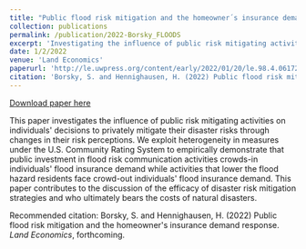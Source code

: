 ```yaml
---
title: "Public flood risk mitigation and the homeowner´s insurance demand response"
collection: publications
permalink: /publication/2022-Borsky_FLOODS
excerpt: 'Investigating the influence of public risk mitigating activities on individuals´ decisions to privately mitigate their disaster risks through changes in their risk perceptions.'
date: 1/2/2022
venue: 'Land Economics'
paperurl: 'http://le.uwpress.org/content/early/2022/01/20/le.98.4.061720-0088R2.refs'
citation: 'Borsky, S. and Hennighausen, H. (2022) Public flood risk mitigation and the homeowner´s insurance demand response. Land Economics, forthcoming.'
---
```


<a href='http://le.uwpress.org/content/early/2022/01/20/le.98.4.061720-0088R2.refs'>Download paper here</a>

This paper investigates the influence of public risk mitigating activities on individuals' decisions to privately mitigate their disaster risks through changes in their risk perceptions. We exploit heterogeneity in measures under the U.S. Community Rating System to empirically demonstrate that  public investment in flood risk communication activities crowds-in  individuals' flood insurance demand while activities that lower  the flood hazard residents face crowd-out individuals' flood insurance demand. This paper contributes to the discussion of the efficacy of disaster risk mitigation strategies and who ultimately bears the costs of natural disasters.

Recommended citation: Borsky, S. and Hennighausen, H. (2022) Public flood risk mitigation and the homeowner's insurance demand response. *Land Economics*, forthcoming.


